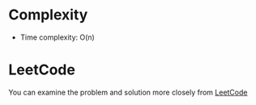 # Complexity
- Time complexity: O(n)

# LeetCode
You can examine the problem and solution more closely from [LeetCode](https://leetcode.com/problems/most-stones-removed-with-same-row-or-column/solutions/5706481/easy-cpp-solution-dfs/)